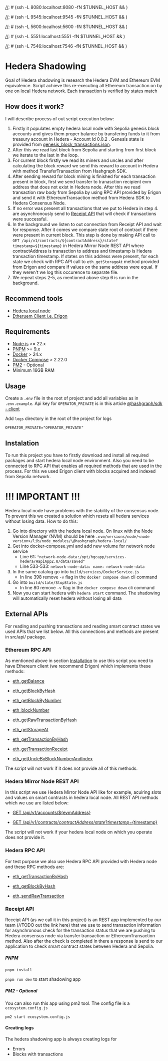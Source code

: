 [//]: # (## Setup tunnel to the Node VM)

[//]: # ()
[//]: # (1. Set env variable with remote host)

[//]: # (```bash)

[//]: # (export TUNNEL_HOST=user@IP_ADDR)

[//]: # (```)

[//]: # ()
[//]: # (2. Setup SSH tunnel)

[//]: # (```bash)

[//]: # (ssh -L  8080:localhost:8080 -fN $TUNNEL_HOST && \)

[//]: # (ssh -L  9545:localhost:9545 -fN $TUNNEL_HOST && \)

[//]: # (ssh -L  5600:localhost:5600 -fN $TUNNEL_HOST && \)

[//]: # (ssh -L  5551:localhost:5551 -fN $TUNNEL_HOST && \)

[//]: # (ssh -L  7546:localhost:7546 -fN $TUNNEL_HOST && \)

[//]: # (ssh -L  50211:localhost:50211 -fN $TUNNEL_HOST)

[//]: # (```)

# Hedera Shadowing

Goal of Hedera shadowing is research the Hedera EVM and Ethereum EVM equivalence.
Script achieve this re-executing all Ethereum transaction on by one on local Hedera network. Each transaction is verified by states match 

## How does it work?
I will describe process of out script execution below:

1. Firstly it populates empty hedera local node with Sepolia genesis block accounts and gives them proper balance by transfering funds to it from treasury account in Hedera - Account Id 0.0.2 . Genesis state is provided from [genesis_block_transactions.json](./src/genesis_block_transactions.json).
2. After this we read last block from Sepolia and starting from first block we iterate to the last in the loop.
3. For current block firstly we read its miners and uncles and after calculating the block reward we send this reward to account in Hedera with method TransferTransaction from Hashgraph SDK.
4. After sending reward for block mining is finished for each transaction present in block, first we send transfer to tranasction recipient evm address that does not exist in Hedera node. After this we read transaction raw body from Sepolia by using RPC API provided by Erigon and send it with EthereumTransaction method from Hedera SDK to Hedera Consensus Node.
5. If no error was present all transactions that we put to Hedera in step 4. are asynchronously send to [Receipt API](#receipt-api) that will check if transactions were successful. 
6. In the background we listen to out connection from Receipt API and wait for response. After it comes we compare state root of contract if there were present in current block. This step is done by making API call to `GET /api/v1/contracts/${contractAddress}/state?timestamp=${timestamp}` in Hedera Mirror Node REST API where contractAddress is tranasction to address and timestamp is Hedera transaction timestamp. If states on this address were present, for each state we check with RPC API call to `eth_getStorageAt` method provided from Erigon and compare if values on the same address were equal. If they weren't we log this occurence to separate file.
7. We repeat steps 2-5, as mentioned above step 6 is run in the background.

## Recommend tools
* [Hedera local node](https://github.com/hashgraph/hedera-local-node)
* [Etheruem Client i.e. Erigon](https://erigon.gitbook.io/erigon/basic-usage/getting-started)

## Requirements
* [Node.js](https://nodejs.org/en) >= 22.x
* [PNPM](https://pnpm.io/) >= 9.x
* [Docker](https://www.docker.com/) > 24.x
* [Docker Compose](https://docs.docker.com/compose/) > 2.22.0
* [PM2](https://pm2.keymetrics.io/) - Optional
* Minimum 16GB RAM

## Usage

Create a ```.env``` file in the root of project and add all variables as in ```.env.example```. Api key for ```OPERATOR_PRIVATE``` is in this article
[@hashgraph/sdk - client](https://docs.hedera.com/hedera/sdks-and-apis/sdks/client)

Add ```logs``` directory in the root of the project for logs

````
OPERATOR_PRIVATE="OPERATOR_PRIVATE"
````

## Instalation

To run this project you have to firstly download and install all required packages and start hedera local node environment. Also you need to be connected to RPC API that enables all required methods that are used in the process. For this we used Erigon client with blocks acquired and indexed from Sepolia network.

# !!! IMPORTANT !!!

Hedera local node have problems with the stability of the consensus node. To prevent this we created a solution which resets all hedera services without losing data. How to do this:
1. Go into directory with the hedera local node. On linux with the Node Version Manager (NVM) should be here ```.nvm/versions/node/<node version>/lib/node_modules/\@hashgraph/hedera-local/``` 
2. Get into docker-compose.yml and add new volume for network node service
   - Line 61: ```"network-node-data:/opt/hgcapp/services-hedera/HapiApp2.0/data/saved"```
   - Line 533-533: ```network-node-data: name: network-node-data```
3. In the same catalog go into ```build/services/DockerService.js```
   - In line 398 remove ```-v``` flag in the ```docker compose down``` cli command
4. Go into ```build/state/StopState.js```
   - In line 80 remove ```-v``` flag in the ```docker compose down``` cli command
5. Now you can start hedera with ```hedera start``` command. The shadowing will automatically reset hedera without losing all data

## External APIs

For reading and pushing transactions and reading smart contract states we used APIs that we list below. All this connections and methods are present in src/api/ package.

### Ethereum RPC API

As mentioned above in section [Installation](#installation) to use this script you need to have Ethereum client (we recommend Erigon) which implements these methods:

- [eth_getBalance](https://www.quicknode.com/docs/ethereum/eth_getBalance)

- [eth_getBlockByHash](https://www.quicknode.com/docs/ethereum/eth_getBlockByHash)

- [eth_getBlockByNumber](https://www.quicknode.com/docs/ethereum/eth_getBlockByNumber)

- [eth_blockNumber](https://www.quicknode.com/docs/ethereum/eth_blockNumber)

- [eth_getRawTransactionByHash](https://www.quicknode.com/docs/ethereum/eth_getRawTransactionByHash)

- [eth_getStorageAt](https://www.quicknode.com/docs/ethereum/eth_getStorageAt)

- [eth_getTransactionByHash](https://www.quicknode.com/docs/ethereum/eth_getTransactionByHash)

- [eth_getTransactionReceipt](https://www.quicknode.com/docs/ethereum/eth_getTransactionReceipt)

- [eth_getUncleByBlockNumberAndIndex](https://docs.alchemy.com/reference/eth-getunclebyblocknumberandindex)

The script will not work if it does not provide all of this methods.

### Hedera Mirror Node REST API

In this script we use Hedera Mirror Node API like for example, acuiring slots and values on smart contracts in hedera local node. All REST API methods which we use are listed below:

- [GET /api/v1/accounts/${evmAddress}](https://mainnet.mirrornode.hedera.com/api/v1/docs/#/accounts/getAccount)

- [GET /api/v1/contracts/${contractAddress}/state?timestamp=${timestamp}](https://mainnet.mirrornode.hedera.com/api/v1/docs/#/contracts/getContractState)

The script will not work if your hedera local node on which you operate does not provide it.

### Hedera RPC API

For test purpose we also use Hedera RPC API provided with Hedera node and these RPC methods are:

- [eth_getTransactionByHash](https://www.quicknode.com/docs/ethereum/eth_getTransactionByHash)

- [eth_getBlockByHash](https://www.quicknode.com/docs/ethereum/eth_getBlockByHash)

- [eth_sendRawTransaction](https://www.quicknode.com/docs/ethereum/eth_sendRawTransaction)

### Receipt API

Receipt API (as we call it in this project) is an REST app implemented by our team (//TODO out the link here) that we use to send transaction information for asynchronous check for the transaction status that we are pushing to Hedera consensus node via transfer transaction or EthereumTransaction method. Also after the check is completed in there a response is send to our application to check smart contract states between Hedera and Sepolia.

##### PNPM

```
pnpm install
```

```pnpm run dev``` to start shadowing app

##### PM2 - Optional

You can also run this app using pm2 tool. The config file is a ```ecosystem.config.js```

```
pm2 start ecosystem.config.js
```

#### Creating logs

The hedera shadowing app is always creating logs for
   - Errors
   - Blocks with transactions
